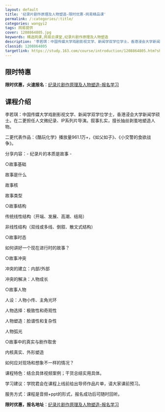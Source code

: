 ```yaml
---
layout: default
title: '纪录片剧作原理及人物塑造-限时优惠-网易精品课'
permalink: /:categories/:title/
categories: wangyi2
tags: 网易提供
cover: 1208864805.jpg
keywords: 精选网课,网易云课堂,纪录片剧作原理及人物塑造
description: '李若琪：中国传媒大学戏剧影视文学、新闻学双学位学士，香港浸会大学新闻学硕士。在二更担任人文微纪录、IP系列片导演。叙事扎'
classid: 1208864805
targetlink: https://study.163.com/course/introduction/1208864805.htm?share=1&shareId=1025206652&utm_campaign=share&utm_medium=iphoneShare&utm_source=&utm_u=1025206652
---
```


## 限时特惠

**限时优惠，火速报名**：[纪录片剧作原理及人物塑造-报名学习](https://study.163.com/course/introduction/1208864805.htm?share=1&shareId=1025206652&utm_campaign=share&utm_medium=iphoneShare&utm_source=&utm_u=1025206652)

## 课程介绍

李若琪：中国传媒大学戏剧影视文学、新闻学双学位学士，香港浸会大学新闻学硕士。在二更担任人文微纪录、IP系列片导演。叙事扎实，擅长抽丝剥茧地塑造人物。

二更代表作品：《酷玩化学》播放量961.1万+，《如父如子》、《小交警的食欲战争》。

分享内容：- 纪录片的本质是故事 -

○故事基础

故事是什么

故事核

故事类型



○故事结构

传统线性结构（开端、发展、高潮、结局）

非线性结构（双线或多线、倒叙、散文式结构）

 

○故事时态

如何讲好一个现在进行时的故事？

 

○故事冲突

冲突的建立：内部/外部

冲突的解决：人物成长

 

○故事人物

人设：人物小传、主角光环

人物选择：极致性和奇观性

人物塑造：脸谱性和复杂性

人物弧光



○故事中的真实与剧作取舍

内核真实、外形塑造

如何应对现场和想象不一样的情况？



课程特色：结合具体视频案例；干货总结实用具体。

学习建议：学院君会在课程上线前给出导师作品片单，请大家课前预习。

服务方式：课程是音频+ppt的形式，报名成功后可随时回听。

**限时优惠，报名地址**：[纪录片剧作原理及人物塑造-报名学习](https://study.163.com/course/introduction/1208864805.htm?share=1&shareId=1025206652&utm_campaign=share&utm_medium=iphoneShare&utm_source=&utm_u=1025206652)

